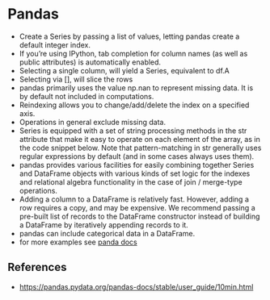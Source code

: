 # Pandas

- Create a Series by passing a list of values, letting pandas create a default integer index.
- If you’re using IPython, tab completion for column names (as well as public attributes) is automatically enabled. 
- Selecting a single column, will yield a Series, equivalent to df.A
- Selecting via [], will slice the rows
- pandas primarily uses the value np.nan to represent missing data. It is by default not included in computations. 
- Reindexing allows you to change/add/delete the index on a specified axis. 
- Operations in general exclude missing data.
- Series is equipped with a set of string processing methods in the str attribute that make it easy to operate on each element of the array, as in the code snippet below. Note that pattern-matching in str generally uses regular expressions by default (and in some cases always uses them).
- pandas provides various facilities for easily combining together Series and DataFrame objects with various kinds of set logic for the indexes and relational algebra functionality in the case of join / merge-type operations.
- Adding a column to a DataFrame is relatively fast. However, adding a row requires a copy, and may be expensive. We recommend passing a pre-built list of records to the DataFrame constructor instead of building a DataFrame by iteratively appending records to it.
- pandas can include categorical data in a DataFrame.
- for more examples see [panda docs](https://pandas.pydata.org/pandas-docs/stable/user_guide/10min.html)

## References
- https://pandas.pydata.org/pandas-docs/stable/user_guide/10min.html 